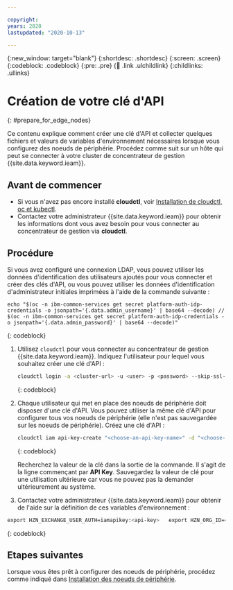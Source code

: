 ```yaml
---

copyright:
years: 2020
lastupdated: "2020-10-13"

---
```


{:new_window: target="blank"}
{:shortdesc: .shortdesc}
{:screen: .screen}
{:codeblock: .codeblock}
{:pre: .pre}
{:child: .link .ulchildlink}
{:childlinks: .ullinks}

# Création de votre clé d'API
{: #prepare_for_edge_nodes}

Ce contenu explique comment créer une clé d'API et collecter quelques fichiers et valeurs de variables d'environnement nécessaires lorsque vous configurez des noeuds de périphérie. Procédez comme suit sur un hôte qui peut se connecter à votre cluster de concentrateur de gestion {{site.data.keyword.ieam}}.

## Avant de commencer

* Si vous n'avez pas encore installé **cloudctl**, voir [Installation de cloudctl, oc et kubectl](../cli/cloudctl_oc_cli.md).
* Contactez votre administrateur {{site.data.keyword.ieam}} pour obtenir les informations dont vous avez besoin pour vous connecter au concentrateur de gestion via **cloudctl**.

## Procédure

Si vous avez configuré une connexion LDAP, vous pouvez utiliser les données d'identification des utilisateurs ajoutés pour vous connecter et créer des clés d'API, ou vous pouvez utiliser les données d'identification d'administrateur initiales imprimées à l'aide de la commande suivante :
```
echo "$(oc -n ibm-common-services get secret platform-auth-idp-credentials -o jsonpath='{.data.admin_username}' | base64 --decode) // $(oc -n ibm-common-services get secret platform-auth-idp-credentials -o jsonpath='{.data.admin_password}' | base64 --decode)"
```
{: codeblock}

1. Utilisez `cloudctl` pour vous connecter au concentrateur de gestion {{site.data.keyword.ieam}}. Indiquez l'utilisateur pour lequel vous souhaitez créer une clé d'API :

   ```bash
   cloudctl login -a <cluster-url> -u <user> -p <password> --skip-ssl-validation
   ```
   {: codeblock}

2. Chaque utilisateur qui met en place des noeuds de périphérie doit disposer d'une clé d'API. Vous pouvez utiliser la même clé d'API pour configurer tous vos noeuds de périphérie (elle n'est pas sauvegardée sur les noeuds de périphérie). Créez une clé d'API :

   ```bash
   cloudctl iam api-key-create "<choose-an-api-key-name>" -d "<choose-an-api-key-description>"
   ```
   {: codeblock}

   Recherchez la valeur de la clé dans la sortie de la commande. Il s'agit de la ligne commençant par **API Key**. Sauvegardez la valeur de clé pour une utilisation ultérieure car vous ne pouvez pas la demander ultérieurement au système.

3. Contactez votre administrateur {{site.data.keyword.ieam}} pour obtenir de l'aide sur la définition de ces variables d'environnement :

  ```bash
  export HZN_EXCHANGE_USER_AUTH=iamapikey:<api-key>   export HZN_ORG_ID=<your-exchange-organization>   mgmtHubIngress=$(oc get cm management-ingress-ibmcloud-cluster-info -o jsonpath='{.data.cluster_ca_domain}')   export HZN_FSS_CSSURL=https://$mgmtHubIngress/edge-css/   echo "export HZN_FSS_CSSURL=$HZN_FSS_CSSURL"
  ```
  {: codeblock}

## Etapes suivantes

Lorsque vous êtes prêt à configurer des noeuds de périphérie, procédez comme indiqué dans [Installation des noeuds de périphérie](../installing/installing_edge_nodes.md).


